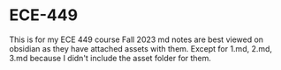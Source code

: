 # ECE-449
This is for my ECE 449 course Fall 2023
md notes are best viewed on obsidian as they have attached assets with them. Except for 1.md, 2.md, 3.md because I didn't include the asset folder for them.
